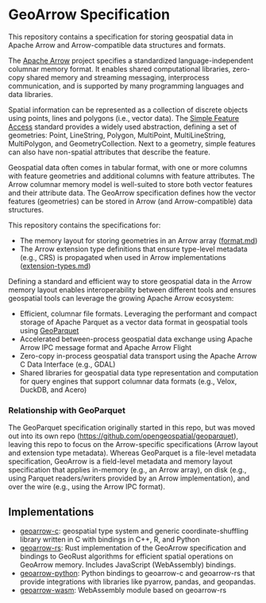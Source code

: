 
# GeoArrow Specification

This repository contains a specification for storing geospatial data in Apache Arrow
and Arrow-compatible data structures and formats.

The [Apache Arrow](https://arrow.apache.org/) project specifies a standardized
language-independent columnar memory format. It enables shared computational libraries,
zero-copy shared memory and streaming messaging, interprocess communication, and is
supported by many programming languages and data libraries.

Spatial information can be represented as a collection of discrete objects using points,
lines and polygons (i.e., vector data). The
[Simple Feature Access](https://www.ogc.org/standards/sfa) standard provides a widely
used abstraction, defining a set of geometries: Point, LineString, Polygon, MultiPoint,
MultiLineString, MultiPolygon, and GeometryCollection. Next to a geometry, simple features
can also have non-spatial attributes that describe the feature.

Geospatial data often comes in tabular format, with one or more columns with
feature geometries and additional columns with feature attributes. The Arrow columnar
memory model is well-suited to store both vector features and
their attribute data. The GeoArrow specification defines how the vector features
(geometries) can be stored in Arrow (and Arrow-compatible) data structures.

This repository contains the specifications for:

- The memory layout for storing geometries in an Arrow array ([format.md](./format.md))
- The Arrow extension type definitions that ensure type-level metadata (e.g., CRS) is
  propagated when used in Arrow implementations ([extension-types.md](./extension-types.md))

Defining a standard and efficient way to store geospatial data in the Arrow memory
layout enables interoperability between different tools and ensures geospatial tools can
leverage the growing Apache Arrow ecosystem:

- Efficient, columnar file formats. Leveraging the performant and compact storage of
  Apache Parquet as a vector data format in geospatial tools using
  [GeoParquet](https://github.com/opengeospatial/geoparquet/)
- Accelerated between-process geospatial data exchange using Apache Arrow IPC message
  format and Apache Arrow Flight
- Zero-copy in-process geospatial data transport using the Apache Arrow C Data Interface
  (e.g., GDAL)
- Shared libraries for geospatial data type representation and computation for query
  engines that support columnar data formats (e.g., Velox, DuckDB, and Acero)

### Relationship with GeoParquet

The GeoParquet specification originally started in this repo, but was moved out into its
own repo (https://github.com/opengeospatial/geoparquet), leaving this repo to focus on
the Arrow-specific specifications (Arrow layout and extension type metadata). Whereas
GeoParquet is a file-level metadata specification, GeoArrow is a field-level metadata
and memory layout specification that applies in-memory (e.g., an Arrow array), on disk (e.g., using
Parquet readers/writers provided by an Arrow implementation), and over the wire (e.g.,
using the Arrow IPC format).

## Implementations

* [geoarrow-c](https://github.com/geoarrow/geoarrow-c): geospatial type system and
  generic coordinate-shuffling library written in C with bindings in C++, R, and Python
* [geoarrow-rs](https://github.com/geoarrow/geoarrow-rs/): Rust implementation of the
  GeoArrow specification and bindings to GeoRust algorithms for efficient spatial
  operations on GeoArrow memory. Includes JavaScript (WebAssembly) bindings.
* [geoarrow-python](https://github.com/geoarrow/geoarrow-python): Python bindings to geoarrow-c
  and geoarrow-rs that provide integrations with libraries like pyarrow, pandas, and
  geopandas.
* [geoarrow-wasm](https://github.com/geoarrow/geoarrow-rs/blob/main/js/README.md):
  WebAssembly module based on geoarrow-rs
